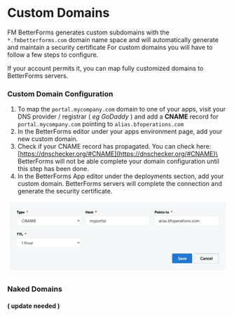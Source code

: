 # Custom Domains

FM BetterForms generates custom subdomains with the `*.fmbetterforms.com` domain name space and will automatically generate and maintain a security certificate For custom domains you will have to follow a few steps to configure.

If your account permits it, you can map fully customized domains to BetterForms servers.

### Custom Domain Configuration

1. To map the `portal.mycompany.com` domain to one of your apps, visit your DNS provider / registrar ( _eg GoDaddy_ ) and add a **CNAME** record for `portal.mycompany.com` pointing to `alias.bfoperations.com`
2. In the BetterForms editor under your apps environment page, add your new custom domain.
3. Check if your CNAME record has propagated. You can check here: [https://dnschecker.org/#CNAME](https://dnschecker.org/#CNAME)\
   BetterForms will not be able complete your domain configuration until this step has been done.
4. In the BetterForms App editor under the deployments section, add your custom domain. BetterForms servers will complete the connection and generate the security certificate.

![Example GoDaddy entry](../../.gitbook/assets/screen-shot-2020-06-19-at-6.28.57-pm.png)

### **Naked Domains**

#### ( update needed )

###
